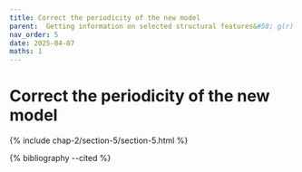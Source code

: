 ```yaml
---
title: Correct the periodicity of the new model
parent:  Getting information on selected structural features&#58; g(r) in <it>g</it>-SiO<sub>2</sub>
nav_order: 5
date: 2025-04-07
maths: 1
---
```


# Correct the periodicity of the new model

{% include chap-2/section-5/section-5.html %}

{% bibliography --cited %}
